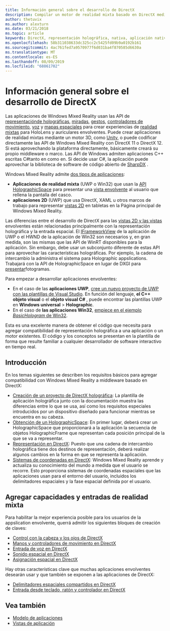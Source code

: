 ```yaml
---
title: Información general sobre el desarrollo de DirectX
description: Compilar un motor de realidad mixta basado en DirectX mediante las API de realidad mixta de Windows directamente.
author: thetuvix
ms.author: alexturn
ms.date: 03/21/2018
ms.topic: article
keywords: DirectX, representación holográfica, nativa, aplicación nativa, WinRT, aplicación WinRT, API de plataforma, motor personalizado, middleware
ms.openlocfilehash: 58b311038633dc325cc2c5425fd09b9a0192b161
ms.sourcegitcommit: 4ac761fed7a9570977f6d031ba4f870585d6630a
ms.translationtype: MT
ms.contentlocale: es-ES
ms.lasthandoff: 08/09/2019
ms.locfileid: "68861702"
---
```

# <a name="directx-development-overview"></a>Información general sobre el desarrollo de DirectX


Las aplicaciones de Windows Mixed Reality usan las API de [representaciónde holográficas](rendering.md), [miradas](gaze.md), [gestos](gestures.md), [controladores de movimiento](motion-controllers.md), [voz](voice-input.md) y [mapas espaciales](spatial-mapping.md) para crear experiencias de [realidad mixtas](mixed-reality.md) para HoloLens y auriculares envolventes. Puede crear aplicaciones de realidad mixtas mediante un motor 3D, como [Unity](unity-development-overview.md), o puede codificar directamente las API de Windows Mixed Reality con DirectX 11 o DirectX 12. Si está aprovechando la plataforma directamente, básicamente creará su propio middleware o marco. Las API de Windows admiten aplicaciones C++ escritas C#tanto en como en. Si decide usar C#, la aplicación puede aprovechar la biblioteca de software de código abierto de [SharpDX](http://sharpdx.org/) .


Windows Mixed Reality admite [dos tipos de aplicaciones](app-views.md):
* **Aplicaciones de realidad mixta** (UWP o Win32) que usan la [API HolographicSpace](getting-a-holographicspace.md) para presentar una [vista envolvente](app-views.md) al usuario que rellena la pantalla del casco.
* **aplicaciones 2D** (UWP) que usa DirectX, XAML u otros marcos de trabajo para representar [vistas 2D](app-views.md#2d-views) en tabletas en la Página principal de Windows Mixed Reality.


Las diferencias entre el desarrollo de DirectX para las [vistas 2D y las vistas](app-views.md) envolventes están relacionadas principalmente con la representación holográfica y la entrada espacial. El [IFrameworkView](https://msdn.microsoft.com/library/windows/apps/windows.applicationmodel.core.iframeworkview.aspx) de la aplicación de UWP o el HWND de la aplicación de Win32 son necesarios y, en gran medida, son las mismas que las API de WinRT disponibles para la aplicación. Sin embargo, debe usar un subconjunto diferente de estas API para aprovechar las características holográficas. Por ejemplo, la cadena de intercambio la administra el sistema para Holographic appslications. Trabajará con la API de HolographicSpace en lugar de DXGI para [presentar](rendering-in-directx.md)fotogramas.

Para empezar a desarrollar aplicaciones envolventes:
* En el caso de las **aplicaciones UWP**, [cree un nuevo proyecto de UWP con las plantillas de Visual Studio](creating-a-holographic-directx-project.md). En función del lenguaje, **el C++ objeto visual** o el **objeto visual C#** , puede encontrar las plantillas UWP en **Windows universal** > **Holographic**.
* En el caso de **las aplicaciones Win32**, [empiece en el ejemplo *BasicHologram* de Win32](creating-a-holographic-directx-project.md#creating-a-win32-project).

Esta es una excelente manera de obtener el código que necesita para agregar compatibilidad de representación holográfica a una aplicación o un motor existentes. El código y los conceptos se presentan en la plantilla de forma que resulte familiar a cualquier desarrollador de software interactivo en tiempo real.


## <a name="getting-started"></a>Introducción

En los temas siguientes se describen los requisitos básicos para agregar compatibilidad con Windows Mixed Reality a middleware basado en DirectX:

* [Creación de un proyecto de DirectX holográfica](creating-a-holographic-directx-project.md): La plantilla de aplicación holográfica junto con la documentación muestra las diferencias entre lo que se usa, así como los requisitos especiales introducidos por un dispositivo diseñado para funcionar mientras se encuentra en su cabeza.
* [Obtención de un HolographicSpace](getting-a-holographicspace.md): En primer lugar, deberá crear un HolographicSpace que proporcionará a la aplicación la secuencia de objetos HolographicFrame que representan cada posición principal de la que se va a representar.
* [Representación en DirectX](rendering-in-directx.md): Puesto que una cadena de intercambio holográfica tiene dos destinos de representación, deberá realizar algunos cambios en la forma en que se representa la aplicación.
* [Sistemas de coordenadas en DirectX](coordinate-systems-in-directx.md): Windows Mixed Reality aprende y actualiza su conocimiento del mundo a medida que el usuario se recorre. Esto proporciona sistemas de coordenadas espaciales que las aplicaciones usan para el entorno del usuario, incluidos los delimitadores espaciales y la fase espacial definida por el usuario.

## <a name="adding-mixed-reality-capabilities-and-inputs"></a>Agregar capacidades y entradas de realidad mixta

Para habilitar la mejor experiencia posible para los usuarios de la appslication envolvente, querrá admitir los siguientes bloques de creación de claves:

* [Control con la cabeza y los ojos de DirectX](gaze-in-directx.md)
* [Manos y controladores de movimiento en DirectX](hands-and-motion-controllers-in-directx.md)
* [Entrada de voz en DirectX](voice-input-in-directx.md)
* [Sonido espacial en DirectX](spatial-sound-in-directx.md)
* [Asignación espacial en DirectX](spatial-mapping-in-directx.md)


Hay otras características clave que muchas aplicaciones envolventes desearán usar y que también se exponen a las aplicaciones de DirectX:

* [Delimitadores espaciales compartidos en DirectX](shared-spatial-anchors-in-directx.md)
* [Entrada desde teclado, ratón y controlador en DirectX](keyboard,-mouse,-and-controller-input-in-directx.md)

## <a name="see-also"></a>Vea también
* [Modelo de aplicaciones](app-model.md)
* [Vistas de aplicación](app-views.md)
